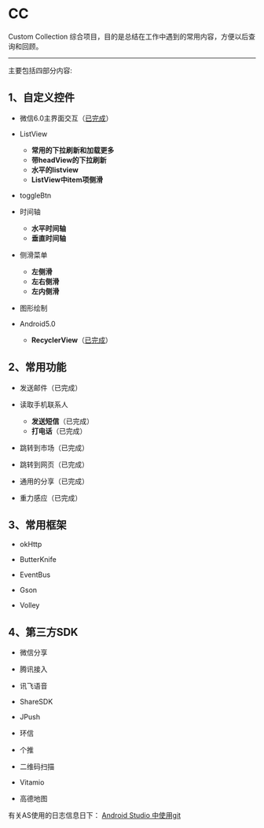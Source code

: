 # CC
Custom Collection 综合项目，目的是总结在工作中遇到的常用内容，方便以后查询和回顾。
* * *

主要包括四部分内容:


## 1、自定义控件
  
 * 微信6.0主界面交互（[已完成](http://note.youdao.com/share/?id=04dad8074a94c4f955a795e6e4f6161e&type=note)） 

  
 * ListView
    * **常用的下拉刷新和加载更多** 
    * **带headView的下拉刷新**
    * **水平的listview**
    * **ListView中item项侧滑**

  
 * toggleBtn

  
 * 时间轴
    * **水平时间轴**
    * **垂直时间轴**


 * 侧滑菜单
    * **左侧滑**
    * **左右侧滑**
    * **左内侧滑**
 
 
 * 图形绘制

  
 * Android5.0
    * **RecyclerView**（[已完成](http://note.youdao.com/share/?id=c9bd7c5567e54ed40c7891b4bd3c47d3&type=note)）
  

  
## 2、常用功能
  
 * 发送邮件（已完成）

  
 * 读取手机联系人
    * **发送短信**（已完成）
    * **打电话**（已完成）

  
 * 跳转到市场（已完成）
  
 * 跳转到网页（已完成）
  
 * 通用的分享（已完成）
 
 * 重力感应（已完成）
  


## 3、常用框架

 * okHttp
  
 * ButterKnife
  
 * EventBus
  
 * Gson
  
 * Volley


## 4、第三方SDK

 * 微信分享
  
 * 腾讯接入
  
 * 讯飞语音
  
 * ShareSDK
  
 * JPush
  
 * 环信
  
 * 个推
  
 * 二维码扫描
  
 * Vitamio
  
 * 高德地图


有关AS使用的日志信息日下：
[Android Studio 中使用git](http://note.youdao.com/share/?id=c14927da51374141922406f8fcb95d1d&type=note) 
